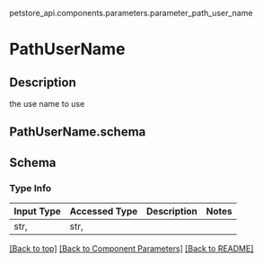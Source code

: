 petstore_api.components.parameters.parameter_path_user_name
# PathUserName

## Description
the use name to use
## <a id="parameter_path_user_nameschema" >PathUserName.schema</a>
## Schema

### Type Info
Input Type | Accessed Type | Description | Notes
------------ | ------------- | ------------- | -------------
str,  | str,  |  |

[[Back to top]](#top) [[Back to Component Parameters]](../../../README.md#Component-Parameters) [[Back to README]](../../../README.md)
